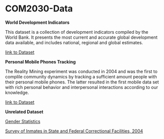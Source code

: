 # COM2030-Data
**World Development Indicators**

This dataset is a collection of development indicators compiled by the World Bank. It presents the most current and accurate global development data available, and includes national, regional and global estimates.

[link to Dataset](http://databank.worldbank.org/data/reports.aspx?source=world-development-indicators)


**Personal Mobile Phones Tracking**

The Reality Mining experiment was conducted in 2004 and was the first to complile community dynamics by tracking a sufficient amount people with their personal mobile phones. The latter resulted in the first mobile data set with rich personal behavior and interpersonal interactions according to our knowledge.

[link to Dataset](http://realitycommons.media.mit.edu/RealityMining.zip)









**Unrelated Dataset**



[Gender Statistics](http://datacatalog.worldbank.org/)

[Survey of Inmates in State and Federal Correctional Facilities, 2004 ](http://www.icpsr.umich.edu/icpsrweb/ICPSR/studies/4572?q=&paging.rows=25&sortBy=10)

